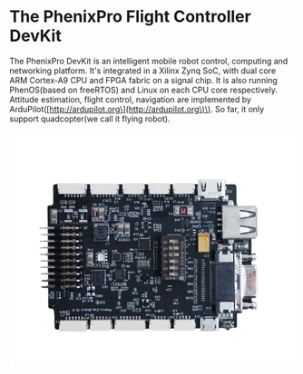 # The PhenixPro Flight Controller DevKit

The PhenixPro DevKit is an intelligent mobile robot control, computing and networking platform. It's integrated in a Xilinx Zynq SoC, with dual core ARM Cortex-A9 CPU and FPGA fabric on a signal chip. It is also running PhenOS\(based on freeRTOS\) and Linux on each CPU core respectively. Attitude estimation, flight control, navigation are implemented by ArduPilot\([http://ardupilot.org\](http://ardupilot.org\)\). So far, it only support quadcopter\(we call it flying robot\).

![](/assets/mmexport14.png)

